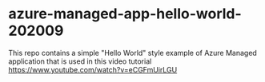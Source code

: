 # azure-managed-app-hello-world-202009
This repo contains a simple "Hello World" style example of Azure Managed application that is used in this video tutorial https://www.youtube.com/watch?v=eCGFmUirLGU
